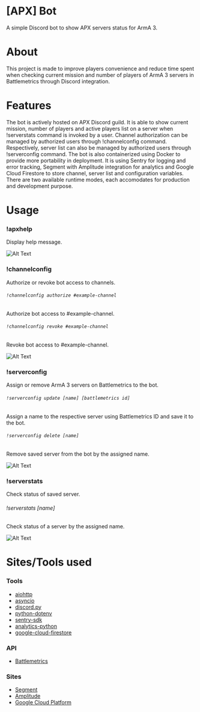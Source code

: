 # [APX] Bot
A simple Discord bot to show APX servers status for ArmA 3.

# About
This project is made to improve players convenience and reduce time spent when checking current mission and number of players of ArmA 3 servers in Battlemetrics through Discord integration.

# Features
The bot is actively hosted on APX Discord guild. It is able to show current mission, number of players and active players list on a server when !serverstats command is invoked by a user. Channel authorization can be managed by authorized users through !channelconfig command. Respectively, server list can also be managed by authorized users through !serverconfig command. The bot is also containerized using Docker to provide more portability in deployment. It is using Sentry for logging and error tracking, Segment with Amplitude integration for analytics and Google Cloud Firestore to store channel, server list and configuration variables. There are two available runtime modes, each accomodates for production and development purpose.

# Usage
### !apxhelp
Display help message.

![Alt Text](https://github.com/farhannysf/apx_bot/blob/master/docs/apxhelp.gif)

### !channelconfig
Authorize or revoke bot access to channels.

###### `!channelconfig authorize #example-channel`
Authorize bot access to #example-channel.

###### `!channelconfig revoke #example-channel`
Revoke bot access to #example-channel.

![Alt Text](https://github.com/farhannysf/apx_bot/blob/master/docs/channelconfig.gif)

### !serverconfig
Assign or remove ArmA 3 servers on Battlemetrics to the bot.

###### `!serverconfig update [name] [battlemetrics id]`
Assign a name to the respective server using Battlemetrics ID and save it to the bot.

###### `!serverconfig delete [name]`
Remove saved server from the bot by the assigned name.

![Alt Text](https://github.com/farhannysf/apx_bot/blob/master/docs/serverconfig.gif)

### !serverstats
Check status of saved server.

###### !serverstats [name]
Check status of a server by the assigned name.

![Alt Text](https://github.com/farhannysf/apx_bot/blob/master/docs/channelconfig.gif)

# Sites/Tools used

### Tools
* [aiohttp](https://docs.aiohttp.org/en/stable/)
* [asyncio](https://docs.python.org/3.6/library/asyncio.html)
* [discord.py](https://discordpy.readthedocs.io/en/latest/)
* [python-dotenv](https://github.com/theskumar/python-dotenv)
* [sentry-sdk](https://docs.sentry.io/error-reporting/quickstart/?platform=python)
* [analytics-python](https://segment.com/docs/sources/server/python/)
* [google-cloud-firestore](https://cloud.google.com/firestore/docs/quickstart-servers)

### API
* [Battlemetrics](https://www.battlemetrics.com/developers/documentation)

### Sites
* [Segment](https://segment.com/)
* [Amplitude](https://amplitude.com/)
* [Google Cloud Platform](https://cloud.google.com/)
